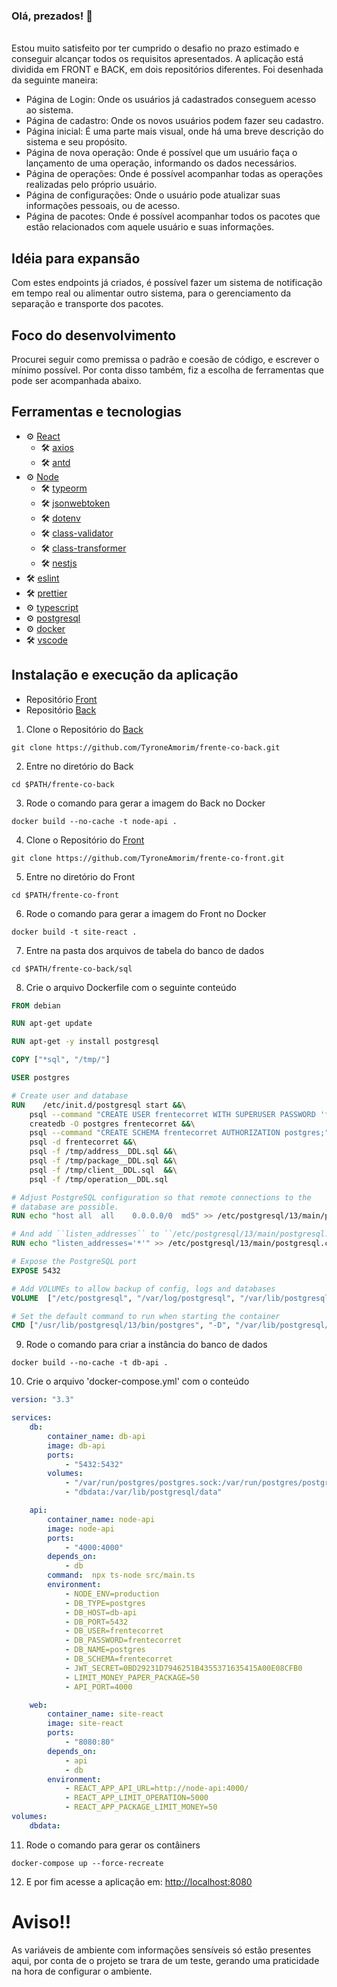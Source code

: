 ### Olá, prezados! :wave:

\
Estou muito satisfeito por ter cumprido o desafio no prazo estimado e conseguir alcançar todos os requisitos apresentados.
A aplicação está dividida em FRONT e BACK, em dois repositórios diferentes. Foi desenhada da seguinte maneira: 

- Página de Login: Onde os usuários já cadastrados conseguem acesso ao sistema.
- Página de cadastro: Onde os novos usuários podem fazer seu cadastro.
- Página inicial: É uma parte mais visual, onde há uma breve descrição do sistema e seu propósito.
- Página de nova operação: Onde é possível que um usuário faça o lançamento de uma operação, informando os dados necessários.
- Página de operações: Onde é possível acompanhar todas as operações realizadas pelo próprio usuário.
- Página de configurações: Onde o usuário pode atualizar suas informações pessoais, ou de acesso.
- Página de pacotes: Onde é possível acompanhar todos os pacotes que estão relacionados com aquele usuário e suas informações.

## Idéia para expansão
Com estes endpoints já criados, é possível fazer um sistema de notificação em tempo real ou alimentar outro sistema, para o gerenciamento da separação e  transporte dos pacotes.


## Foco do desenvolvimento

Procurei seguir como premissa o padrão e coesão de código, e escrever o mínimo possível. Por conta disso também, fiz a escolha de ferramentas que pode ser acompanhada abaixo.

## Ferramentas e tecnologias

- :gear: [React](https://pt-br.reactjs.org/)
  - :hammer_and_wrench: [axios](https://axios-http.com/ptbr/)
  - :hammer_and_wrench: [antd](https://ant.design/)
- :gear: [Node](https://nodejs.org/en/)
  - :hammer_and_wrench: [typeorm](https://typeorm.io/)
  - :hammer_and_wrench: [jsonwebtoken](https://github.com/auth0/node-jsonwebtoken)
  - :hammer_and_wrench: [dotenv](https://www.npmjs.com/package/dotenv)
  - :hammer_and_wrench: [class-validator](https://github.com/typestack/class-validator)
  - :hammer_and_wrench: [class-transformer](https://github.com/typestack/class-transformer)
  - :hammer_and_wrench: [nestjs](https://nestjs.com/)
- :hammer_and_wrench: [eslint](https://eslint.org/)
- :hammer_and_wrench: [prettier](https://prettier.io/)
- :gear: [typescript](https://www.typescriptlang.org/)
- :gear: [postgresql](https://www.postgresql.org/)
- :gear: [docker](https://www.docker.com/)
- :hammer_and_wrench: [vscode](https://code.visualstudio.com/)

## Instalação e execução da aplicação
- Repositório [Front](https://github.com/TyroneAmorim/frente-co-front)
- Repositório [Back](https://github.com/TyroneAmorim/frente-co-back)

1. Clone o Repositório do [Back](https://github.com/TyroneAmorim/frente-co-back)
```console
git clone https://github.com/TyroneAmorim/frente-co-back.git
```
2. Entre no diretório do Back
```console
cd $PATH/frente-co-back
```
3. Rode o comando para gerar a imagem do Back no Docker
```console
docker build --no-cache -t node-api .
```
4. Clone o Repositório do [Front](https://github.com/TyroneAmorim/frente-co-front)
```console
git clone https://github.com/TyroneAmorim/frente-co-front.git
```
5. Entre no diretório do Front
```console
cd $PATH/frente-co-front
```
6. Rode o comando para gerar a imagem do Front no Docker
```console
docker build -t site-react .
```
7. Entre na pasta dos arquivos de tabela do banco de dados
```console
cd $PATH/frente-co-back/sql
```
8. Crie o arquivo Dockerfile com o seguinte conteúdo
```dockerfile
FROM debian

RUN apt-get update

RUN apt-get -y install postgresql

COPY ["*sql", "/tmp/"]

USER postgres

# Create user and database
RUN    /etc/init.d/postgresql start &&\
    psql --command "CREATE USER frentecorret WITH SUPERUSER PASSWORD 'frentecorret';" &&\
    createdb -O postgres frentecorret &&\
    psql --command "CREATE SCHEMA frentecorret AUTHORIZATION postgres;" &&\
    psql -d frentecorret &&\
    psql -f /tmp/address__DDL.sql &&\
    psql -f /tmp/package__DDL.sql &&\
    psql -f /tmp/client__DDL.sql  &&\
    psql -f /tmp/operation__DDL.sql

# Adjust PostgreSQL configuration so that remote connections to the
# database are possible.
RUN echo "host all  all    0.0.0.0/0  md5" >> /etc/postgresql/13/main/pg_hba.conf

# And add ``listen_addresses`` to ``/etc/postgresql/13/main/postgresql.conf``
RUN echo "listen_addresses='*'" >> /etc/postgresql/13/main/postgresql.conf

# Expose the PostgreSQL port
EXPOSE 5432

# Add VOLUMEs to allow backup of config, logs and databases
VOLUME  ["/etc/postgresql", "/var/log/postgresql", "/var/lib/postgresql"]

# Set the default command to run when starting the container
CMD ["/usr/lib/postgresql/13/bin/postgres", "-D", "/var/lib/postgresql/13/main", "-c", "config_file=/etc/postgresql/13/main/postgresql.conf"]
```
9. Rode o comando para criar a instância do banco de dados
```console
docker build --no-cache -t db-api .
```
10. Crie o arquivo 'docker-compose.yml' com o conteúdo
```yml
version: "3.3"

services:
    db:
        container_name: db-api
        image: db-api
        ports:
            - "5432:5432"
        volumes: 
            - "/var/run/postgres/postgres.sock:/var/run/postgres/postgres.sock"
            - "dbdata:/var/lib/postgresql/data"

    api:
        container_name: node-api
        image: node-api
        ports:
            - "4000:4000"
        depends_on: 
            - db
        command:  npx ts-node src/main.ts
        environment: 
            - NODE_ENV=production
            - DB_TYPE=postgres
            - DB_HOST=db-api
            - DB_PORT=5432
            - DB_USER=frentecorret
            - DB_PASSWORD=frentecorret
            - DB_NAME=postgres
            - DB_SCHEMA=frentecorret
            - JWT_SECRET=0BD29231D7946251B4355371635415A00E08CFB0
            - LIMIT_MONEY_PAPER_PACKAGE=50
            - API_PORT=4000

    web:
        container_name: site-react
        image: site-react
        ports:
            - "8080:80"
        depends_on: 
            - api 
            - db
        environment:
            - REACT_APP_API_URL=http://node-api:4000/
            - REACT_APP_LIMIT_OPERATION=5000
            - REACT_APP_PACKAGE_LIMIT_MONEY=50
volumes:
    dbdata:
```
11. Rode o comando para gerar os contâiners
```console
docker-compose up --force-recreate
```
12. E por fim acesse a aplicação em: [http://localhost:8080](http://localhost:8080)

# Aviso!!
As variáveis de ambiente com informações sensíveis só estão presentes aqui, por conta de o projeto se trara de um teste, gerando uma praticidade na hora de configurar o ambiente.
